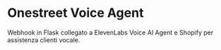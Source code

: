 # Onestreet Voice Agent

Webhook in Flask collegato a ElevenLabs Voice AI Agent e Shopify per assistenza clienti vocale.
